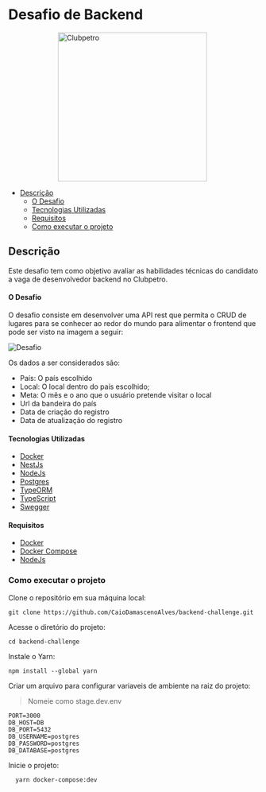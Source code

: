 # Desafio de Backend

<img src="./img/logo-clubpetro.png" style="margin-left: 100px"
     alt="Clubpetro" width="300">

- [Descrição](#descrição)
  - [O Desafio](#o-desafio)
  - [Tecnologias Utilizadas](#tecnologias-utilizadas)
  - [Requisitos](#requisitos)
  - [Como executar o projeto](#como-executar-o-projeto)

## Descrição

Este desafio tem como objetivo avaliar as habilidades técnicas do candidato a vaga de desenvolvedor backend no Clubpetro.

#### O Desafio

O desafio consiste em desenvolver uma API rest que permita o CRUD de lugares para se conhecer ao redor do mundo para alimentar o frontend que pode ser visto na imagem a seguir:

<img src="./img/challenge.png" alt="Desafio" >

Os dados a ser considerados são:

- País: O país escolhido
- Local: O local dentro do país escolhido;
- Meta: O mês e o ano que o usuário pretende visitar o local
- Url da bandeira do país
- Data de criação do registro
- Data de atualização do registro

#### Tecnologias Utilizadas

- [Docker](https://docs.docker.com/compose/)
- [NestJs](https://nestjs.com/)
- [NodeJs](https://nodejs.org/en)
- [Postgres](https://www.postgresql.org/)
- [TypeORM](https://typeorm.io/#/)
- [TypeScript](https://www.typescriptlang.org/)
- [Swegger](https://swagger.io/)

#### Requisitos

- [Docker](https://docs.docker.com/)
- [Docker Compose](https://docs.docker.com/compose/)
- [NodeJs](https://nodejs.org/en)

### Como executar o projeto
Clone o repositório em sua máquina local:
  ```
  git clone https://github.com/CaioDamascenoAlves/backend-challenge.git
  ```
Acesse o diretório do projeto:
  ```
  cd backend-challenge
  
  ```
Instale o Yarn:
  ```
  npm install --global yarn
  
  ```
Criar um arquivo para configurar variaveis de ambiente na raiz do projeto:
  > Nomeie como stage.dev.env
  ```
  PORT=3000
  DB_HOST=DB
  DB_PORT=5432
  DB_USERNAME=postgres
  DB_PASSWORD=postgres
  DB_DATABASE=postgres
  ```
  
  
Inicie o projeto:
```
  yarn docker-compose:dev
  
```
